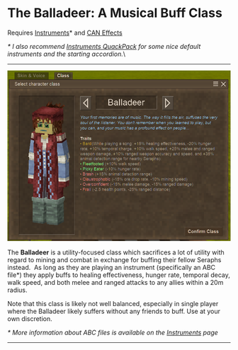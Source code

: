# The Balladeer: A Musical Buff Class

Requires [Instruments](https://mods.vintagestory.at/show/mod/463)\* and [CAN Effects](https://mods.vintagestory.at/effectshud)


*\* I also recommend [Instruments QuackPack](https://mods.vintagestory.at/show/mod/17850) for some nice default instruments and the starting accordion.*\

---

![Balladeer in the Class Selector](screenshots/balladeer%20charsel.png)

The **Balladeer** is a utility-focused class which sacrifices a lot of utility with regard to mining and combat in exchange for buffing their fellow Seraphs instead.  As long as they are playing an instrument (specifically an ABC file\*) they apply buffs to healing effectiveness, hunger rate, temporal decay, walk speed, and both melee and ranged attacks to any allies within a 20m radius.

Note that this class is likely not well balanced, especially in single player where the Balladeer likely suffers without any friends to buff. Use at your own discretion.

*\* More information about ABC files is available on the [Instruments](https://mods.vintagestory.at/show/mod/463) page*

---
